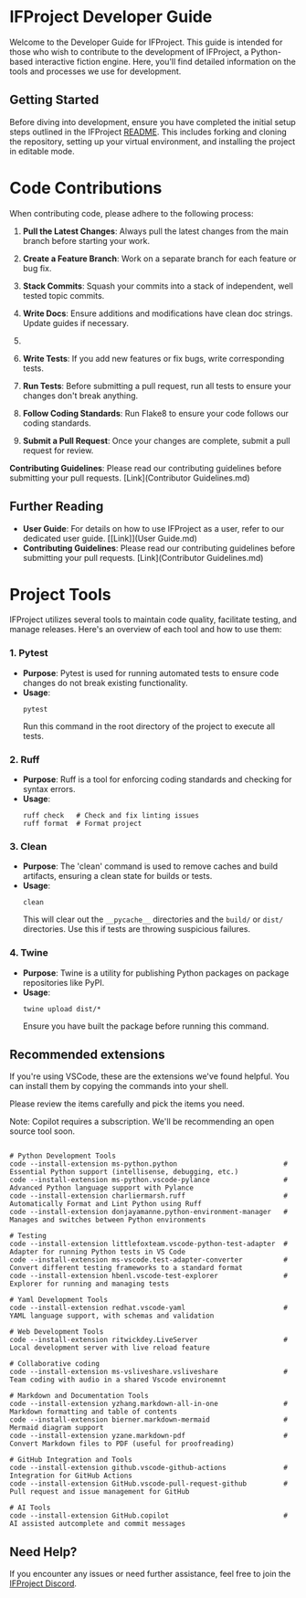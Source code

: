 # IFProject Developer Guide

Welcome to the Developer Guide for IFProject. This guide is intended for those who wish to contribute to the development of IFProject, a Python-based interactive fiction engine. Here, you'll find detailed information on the tools and processes we use for development.

## Getting Started
Before diving into development, ensure you have completed the initial setup steps outlined in the IFProject [README](../README.md). This includes forking and cloning the repository, setting up your virtual environment, and installing the project in editable mode.


# Code Contributions
When contributing code, please adhere to the following process:

1. **Pull the Latest Changes**: Always pull the latest changes from the main branch before starting your work.

2. **Create a Feature Branch**: Work on a separate branch for each feature or bug fix.

3. **Stack Commits**: Squash your commits into a stack of independent, well tested topic commits.

4. **Write Docs**: Ensure additions and modifications have clean doc strings. Update guides if necessary.
5. 
6. **Write Tests**: If you add new features or fix bugs, write corresponding tests.

7. **Run Tests**: Before submitting a pull request, run all tests to ensure your changes don't break anything.

8. **Follow Coding Standards**: Run Flake8 to ensure your code follows our coding standards.

9. **Submit a Pull Request**: Once your changes are complete, submit a pull request for review.

**Contributing Guidelines**: Please read our contributing guidelines before submitting your pull requests. [Link](Contributor Guidelines.md)

## Further Reading
- **User Guide**: For details on how to use IFProject as a user, refer to our dedicated user guide. [[Link]](User Guide.md)
- **Contributing Guidelines**: Please read our contributing guidelines before submitting your pull requests. [Link](Contributor Guidelines.md)


# Project Tools
IFProject utilizes several tools to maintain code quality, facilitate testing, and manage releases. Here's an overview of each tool and how to use them:

### 1. Pytest
- **Purpose**: Pytest is used for running automated tests to ensure code changes do not break existing functionality.
- **Usage**:
  ```
  pytest
  ```
  Run this command in the root directory of the project to execute all tests.

### 2. Ruff
- **Purpose**: Ruff is a tool for enforcing coding standards and checking for syntax errors.
- **Usage**:
  ```
  ruff check   # Check and fix linting issues
  ruff format  # Format project
  ```

### 3. Clean
- **Purpose**: The 'clean' command is used to remove caches and build artifacts, ensuring a clean state for builds or tests.
- **Usage**:
  ```
  clean
  ```
  This will clear out the `__pycache__` directories and the `build/` or `dist/` directories. Use this if tests are throwing suspicious failures.

### 4. Twine
- **Purpose**: Twine is a utility for publishing Python packages on package repositories like PyPI.
- **Usage**:
  ```
  twine upload dist/*
  ```
  Ensure you have built the package before running this command.

## Recommended extensions

If you're using VSCode, these are the extensions we've found helpful. You can install them by copying the commands into your shell.

Please review the items carefully and pick the items you need.

Note: Copilot requires a subscription. We'll be recommending an open source tool soon.



```shell

# Python Development Tools
code --install-extension ms-python.python                          # Essential Python support (intellisense, debugging, etc.)
code --install-extension ms-python.vscode-pylance                  # Advanced Python language support with Pylance
code --install-extension charliermarsh.ruff                        # Automatically Format and Lint Python using Ruff
code --install-extension donjayamanne.python-environment-manager   # Manages and switches between Python environments

# Testing
code --install-extension littlefoxteam.vscode-python-test-adapter  # Adapter for running Python tests in VS Code
code --install-extension ms-vscode.test-adapter-converter          # Convert different testing frameworks to a standard format
code --install-extension hbenl.vscode-test-explorer                # Explorer for running and managing tests

# Yaml Development Tools
code --install-extension redhat.vscode-yaml                        # YAML language support, with schemas and validation

# Web Development Tools
code --install-extension ritwickdey.LiveServer                     # Local development server with live reload feature

# Collaborative coding
code --install-extension ms-vsliveshare.vsliveshare                # Team coding with audio in a shared Vscode environemnt

# Markdown and Documentation Tools
code --install-extension yzhang.markdown-all-in-one                # Markdown formatting and table of contents
code --install-extension bierner.markdown-mermaid                  # Mermaid diagram support
code --install-extension yzane.markdown-pdf                        # Convert Markdown files to PDF (useful for proofreading)

# GitHub Integration and Tools
code --install-extension github.vscode-github-actions              # Integration for GitHub Actions
code --install-extension GitHub.vscode-pull-request-github         # Pull request and issue management for GitHub

# AI Tools
code --install-extension GitHub.copilot                            # AI assisted autcomplete and commit messages
```


## Need Help?
If you encounter any issues or need further assistance, feel free to join the [IFProject Discord](https://discord.gg/2DU6pwVn).
